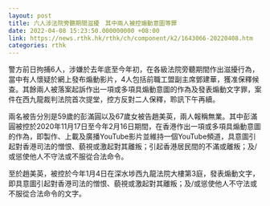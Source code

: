 ```yaml
---
layout: post
title: 六人涉法院旁聽期間滋擾　其中兩人被控煽動意圖等罪
date: 2022-04-08 15:23:50.000000000 +08:00
link: https://news.rthk.hk/rthk/ch/component/k2/1643066-20220408.htm
categories: rthk
---
```


警方前日拘捕6人，涉嫌於去年底至今年初，在各級法院旁聽期間作出滋擾行為，當中有人懷疑於網上發布煽動影片，4人包括前職工盟副主席鄧建華，獲准保釋候查。其餘兩人被落案起訴作出一項或多項具煽動意圖的作為及發表煽動文字罪，案件在西九龍裁判法院首次提堂，控方反對二人保釋，聆訊下午再續。

兩名被告分別是59歲的彭滿圓以及67歲女被告趙美英，兩人報稱無業。其中彭滿圓被控於2020年11月17日至今年2月16日期間，在香港作出一項或多項具煽動意圖的作為，即製作、上載及廣播YouTube影片並維持一個YouTube頻道，具意圖引起對香港司法的憎恨、藐視或激起對其離叛；引起香港居民間的不滿或離叛；及/或慫使他人不守法或不服從合法命令。

至於趙美英，被控於今年1月4日在深水埗西九龍法院大樓第3庭，發表煽動文字，即具意圖引起對香港司法的憎恨、藐視或激起對其離叛；及/或慫使他人不守法或不服從合法命令的文字。
